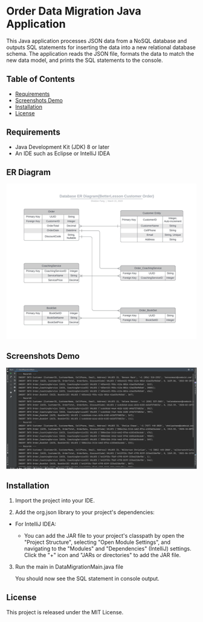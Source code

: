 # Order Data Migration Java Application

This Java application processes JSON data from a NoSQL database and outputs SQL statements for inserting the data into a new relational database schema. The application reads the JSON file, formats the data to match the new data model, and prints the SQL statements to the console.

## Table of Contents

- [Requirements](#Requirements)  
- [Screenshots Demo](#Screenshots-Demo)
- [Installation](#Installation)
- [License](#License)

## Requirements

- Java Development Kit (JDK) 8 or later
- An IDE such as Eclipse or IntelliJ IDEA

## ER Diagram

![App Screenshot](images/Database_ER_Diagram.jpeg)

## Screenshots Demo

![App Screenshot](images/example_output.png)

## Installation

1. Import the project into your IDE.


2. Add the org.json library to your project's dependencies:
    
    
- For IntelliJ IDEA:

  - You can add the JAR file to your project's classpath by open the "Project Structure", selecting "Open Module Settings", and navigating to the "Modules" and "Dependencies" (IntelliJ) settings. Click the "+" icon and "JARs or directories" to add the JAR file.

3. Run the main in DataMigrationMain.java file

    You should now see the SQL statement in console output.




## License

This project is released under the MIT License.